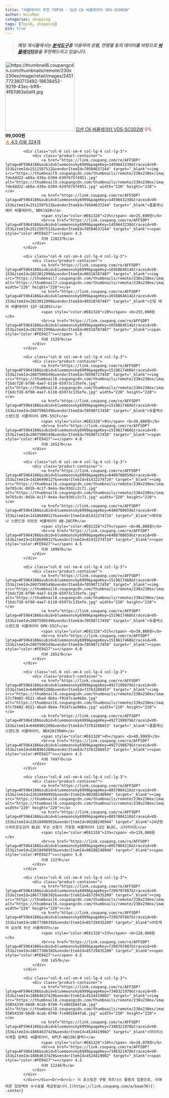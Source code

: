 ```yaml
---
title: "써큘레이터 추천 TOP10 - 딥센 C6 써큘레이터 VDS-SC002W"
author: WiseMan
categories: shopping
tags: [Top10, shopping]
pin: true
---
```


> ##### 해당 게시물에서는 [**분석도구**](https://itemscout.io/)를 이용하여 **성별**, **연령별** 등의 데이터를 바탕으로 [**써큘레이터**](https://link.coupang.com/a/baae76)들을 추천해드리고 있습니다.
<div class="container"><div class="row">
            <div class="col-6 col-sm-4 col-lg-4 col-lg-3">
                <div class="product-container">
                    <a href="https://link.coupang.com/re/AFFSDP?lptag=AF5964186&subid=bluemoonsky6999&pageKey=6545979288&traceid=V0-153&itemId=14593746253&vendorItemId=82326592089" target="_blank"><img src="https://thumbnail6.coupangcdn.com/thumbnails/remote/230x230ex/image/retail/images/2451772380713492-19638452-9219-43ec-b1f8-4f87d63a0af4.jpg" alt="https://thumbnail6.coupangcdn.com/thumbnails/remote/230x230ex/image/retail/images/2451772380713492-19638452-9219-43ec-b1f8-4f87d63a0af4.jpg" width="220" height="220"></a>
                    <a href="https://link.coupang.com/re/AFFSDP?lptag=AF5964186&subid=bluemoonsky6999&pageKey=6545979288&traceid=V0-153&itemId=14593746253&vendorItemId=82326592089" target="_blank">딥센 C6 써큘레이터 VDS-SC002W</a>
                    <span style="color:#E61328">5%</span> <b>99,000원</b>
                    <br><a href="https://link.coupang.com/re/AFFSDP?lptag=AF5964186&subid=bluemoonsky6999&pageKey=6545979288&traceid=V0-153&itemId=14593746253&vendorItemId=82326592089" target="_blank"><span style="color:#FE9427">★</span> 4.5
                    리뷰 324개</a>
                </div>
            </div>
            
            <div class="col-6 col-sm-4 col-lg-4 col-lg-3">
                <div class="product-container">
                    <a href="https://link.coupang.com/re/AFFSDP?lptag=AF5964186&subid=bluemoonsky6999&pageKey=1459643230&traceid=V0-153&itemId=2511597512&vendorItemId=70504637244" target="_blank"><img src="https://thumbnail9.coupangcdn.com/thumbnails/remote/230x230ex/image/retail/images/156170046777729-7deddd22-a68a-439a-b394-639f675f4951.jpg" alt="https://thumbnail9.coupangcdn.com/thumbnails/remote/230x230ex/image/retail/images/156170046777729-7deddd22-a68a-439a-b394-639f675f4951.jpg" width="220" height="220"></a>
                    <a href="https://link.coupang.com/re/AFFSDP?lptag=AF5964186&subid=bluemoonsky6999&pageKey=1459643230&traceid=V0-153&itemId=2511597512&vendorItemId=70504637244" target="_blank">홈플래닛 에어 써큘레이터, NDX1928</a>
                    <span style="color:#E61328">23%</span> <b>25,690원</b>
                    <br><a href="https://link.coupang.com/re/AFFSDP?lptag=AF5964186&subid=bluemoonsky6999&pageKey=1459643230&traceid=V0-153&itemId=2511597512&vendorItemId=70504637244" target="_blank"><span style="color:#FE9427">★</span> 4.5
                    리뷰 12822개</a>
                </div>
            </div>
            
            <div class="col-6 col-sm-4 col-lg-4 col-lg-3">
                <div class="product-container">
                    <a href="https://link.coupang.com/re/AFFSDP?lptag=AF5964186&subid=bluemoonsky6999&pageKey=1656864614&traceid=V0-153&itemId=2823012996&vendorItemId=90318787487" target="_blank"><img src="https://thumbnail7.coupangcdn.com/thumbnails/remote/230x230ex/image/vendor_inventory/0c8e/eafb6ee4eb30fe30754a7e332bffdc250db3c2b7eabcf6c24ceb16097ba7.jpg" alt="https://thumbnail7.coupangcdn.com/thumbnails/remote/230x230ex/image/vendor_inventory/0c8e/eafb6ee4eb30fe30754a7e332bffdc250db3c2b7eabcf6c24ceb16097ba7.jpg" width="220" height="220"></a>
                    <a href="https://link.coupang.com/re/AFFSDP?lptag=AF5964186&subid=bluemoonsky6999&pageKey=1656864614&traceid=V0-153&itemId=2823012996&vendorItemId=90318787487" target="_blank">신일 에어 써큘레이터 SIF-SE20SC</a>
                    <span style="color:#E61328">10%</span> <b>255,000원</b>
                    <br><a href="https://link.coupang.com/re/AFFSDP?lptag=AF5964186&subid=bluemoonsky6999&pageKey=1656864614&traceid=V0-153&itemId=2823012996&vendorItemId=90318787487" target="_blank"><span style="color:#FE9427">★</span> 5.0
                    리뷰 1529개</a>
                </div>
            </div>
            
            <div class="col-6 col-sm-4 col-lg-4 col-lg-3">
                <div class="product-container">
                    <a href="https://link.coupang.com/re/AFFSDP?lptag=AF5964186&subid=bluemoonsky6999&pageKey=1519617460&traceid=V0-153&itemId=2607596549&vendorItemId=70598717458" target="_blank"><img src="https://thumbnail8.coupangcdn.com/thumbnails/remote/230x230ex/image/retail/images/4866027031819927-f1bdcf20-bf90-4ae7-b110-65973c135efe.jpg" alt="https://thumbnail8.coupangcdn.com/thumbnails/remote/230x230ex/image/retail/images/4866027031819927-f1bdcf20-bf90-4ae7-b110-65973c135efe.jpg" width="220" height="220"></a>
                    <a href="https://link.coupang.com/re/AFFSDP?lptag=AF5964186&subid=bluemoonsky6999&pageKey=1519617460&traceid=V0-153&itemId=2607596549&vendorItemId=70598717458" target="_blank">듀플렉스 스탠드형 서큘레이터 DPK-55CF</a>
                    <span style="color:#E61328">9%</span> <b>39,800원</b>
                    <br><a href="https://link.coupang.com/re/AFFSDP?lptag=AF5964186&subid=bluemoonsky6999&pageKey=1519617460&traceid=V0-153&itemId=2607596549&vendorItemId=70598717458" target="_blank"><span style="color:#FE9427">★</span> 4.0
                    리뷰 2651개</a>
                </div>
            </div>
            
            <div class="col-6 col-sm-4 col-lg-4 col-lg-3">
                <div class="product-container">
                    <a href="https://link.coupang.com/re/AFFSDP?lptag=AF5964186&subid=bluemoonsky6999&pageKey=6480780659&traceid=V0-153&itemId=14186490127&vendorItemId=81432274724" target="_blank"><img src="https://thumbnail6.coupangcdn.com/thumbnails/remote/230x230ex/image/retail/images/2359594740907272-3e765c4c-0d1b-4c1f-9e4a-9ac93dcc2c71.jpg" alt="https://thumbnail6.coupangcdn.com/thumbnails/remote/230x230ex/image/retail/images/2359594740907272-3e765c4c-0d1b-4c1f-9e4a-9ac93dcc2c71.jpg" width="220" height="220"></a>
                    <a href="https://link.coupang.com/re/AFFSDP?lptag=AF5964186&subid=bluemoonsky6999&pageKey=6480780659&traceid=V0-153&itemId=14186490127&vendorItemId=81432274724" target="_blank">에어보나 스탠드형 리모컨 써큘레이터 AB-20CFR</a>
                    <span style="color:#E61328">27%</span> <b>48,800원</b>
                    <br><a href="https://link.coupang.com/re/AFFSDP?lptag=AF5964186&subid=bluemoonsky6999&pageKey=6480780659&traceid=V0-153&itemId=14186490127&vendorItemId=81432274724" target="_blank"><span style="color:#FE9427">★</span> 4.5
                    리뷰 1699개</a>
                </div>
            </div>
            
            <div class="col-6 col-sm-4 col-lg-4 col-lg-3">
                <div class="product-container">
                    <a href="https://link.coupang.com/re/AFFSDP?lptag=AF5964186&subid=bluemoonsky6999&pageKey=1519617460&traceid=V0-153&itemId=2607596549&vendorItemId=70598717458" target="_blank"><img src="https://thumbnail8.coupangcdn.com/thumbnails/remote/230x230ex/image/retail/images/4866027031819927-f1bdcf20-bf90-4ae7-b110-65973c135efe.jpg" alt="https://thumbnail8.coupangcdn.com/thumbnails/remote/230x230ex/image/retail/images/4866027031819927-f1bdcf20-bf90-4ae7-b110-65973c135efe.jpg" width="220" height="220"></a>
                    <a href="https://link.coupang.com/re/AFFSDP?lptag=AF5964186&subid=bluemoonsky6999&pageKey=1519617460&traceid=V0-153&itemId=2607596549&vendorItemId=70598717458" target="_blank">듀플렉스 스탠드형 서큘레이터 DPK-55CF</a>
                    <span style="color:#E61328">51%</span> <b>39,800원</b>
                    <br><a href="https://link.coupang.com/re/AFFSDP?lptag=AF5964186&subid=bluemoonsky6999&pageKey=1519617460&traceid=V0-153&itemId=2607596549&vendorItemId=70598717458" target="_blank"><span style="color:#FE9427">★</span> 4.0
                    리뷰 2651개</a>
                </div>
            </div>
            
            <div class="col-6 col-sm-4 col-lg-4 col-lg-3">
                <div class="product-container">
                    <a href="https://link.coupang.com/re/AFFSDP?lptag=AF5964186&subid=bluemoonsky6999&pageKey=4927190879&traceid=V0-153&itemId=6468901288&vendorItemId=73763288453" target="_blank"><img src="https://thumbnail6.coupangcdn.com/thumbnails/remote/230x230ex/image/retail/images/6072512372192108-57c79402-9521-4bad-9b4a-f9147cae960a.jpg" alt="https://thumbnail6.coupangcdn.com/thumbnails/remote/230x230ex/image/retail/images/6072512372192108-57c79402-9521-4bad-9b4a-f9147cae960a.jpg" width="220" height="220"></a>
                    <a href="https://link.coupang.com/re/AFFSDP?lptag=AF5964186&subid=bluemoonsky6999&pageKey=4927190879&traceid=V0-153&itemId=6468901288&vendorItemId=73763288453" target="_blank">홈플래닛 스탠드형 서큘레이터, NDX2015RAH</a>
                    <span style="color:#E61328">4%</span> <b>40,990원</b>
                    <br><a href="https://link.coupang.com/re/AFFSDP?lptag=AF5964186&subid=bluemoonsky6999&pageKey=4927190879&traceid=V0-153&itemId=6468901288&vendorItemId=73763288453" target="_blank"><span style="color:#FE9427">★</span> 4.5
                    리뷰 7497개</a>
                </div>
            </div>
            
            <div class="col-6 col-sm-4 col-lg-4 col-lg-3">
                <div class="product-container">
                    <a href="https://link.coupang.com/re/AFFSDP?lptag=AF5964186&subid=bluemoonsky6999&pageKey=8057004116&traceid=V0-153&itemId=22618498993&vendorItemId=90288248944" target="_blank"><img src="https://thumbnail6.coupangcdn.com/thumbnails/remote/230x230ex/image/vendor_inventory/e508/1a652a1cf3299c4e48eac40dd835227620d425ff3b9f56411d8bc5358b37.jpg" alt="https://thumbnail6.coupangcdn.com/thumbnails/remote/230x230ex/image/vendor_inventory/e508/1a652a1cf3299c4e48eac40dd835227620d425ff3b9f56411d8bc5358b37.jpg" width="220" height="220"></a>
                    <a href="https://link.coupang.com/re/AFFSDP?lptag=AF5964186&subid=bluemoonsky6999&pageKey=8057004116&traceid=V0-153&itemId=22618498993&vendorItemId=90288248944" target="_blank">24년형 스마트온도감지 BLDC 무선 선풍기 가정용 써큘레이터 12단 BLDC, 스타라이트</a>
                    <span style="color:#E61328">13%</span> <b>129,000원</b>
                    <br><a href="https://link.coupang.com/re/AFFSDP?lptag=AF5964186&subid=bluemoonsky6999&pageKey=8057004116&traceid=V0-153&itemId=22618498993&vendorItemId=90288248944" target="_blank"><span style="color:#FE9427">★</span> 5.0
                    리뷰 122개</a>
                </div>
            </div>
            
            <div class="col-6 col-sm-4 col-lg-4 col-lg-3">
                <div class="product-container">
                    <a href="https://link.coupang.com/re/AFFSDP?lptag=AF5964186&subid=bluemoonsky6999&pageKey=7299797887&traceid=V0-153&itemId=18677386392&vendorItemId=85729435209" target="_blank"><img src="https://thumbnail6.coupangcdn.com/thumbnails/remote/230x230ex/image/vendor_inventory/6de9/f6a317d52bee76da204c9e7d704cf448abe764c5a2b7b6f150807a28fdd6.png" alt="https://thumbnail6.coupangcdn.com/thumbnails/remote/230x230ex/image/vendor_inventory/6de9/f6a317d52bee76da204c9e7d704cf448abe764c5a2b7b6f150807a28fdd6.png" width="220" height="220"></a>
                    <a href="https://link.coupang.com/re/AFFSDP?lptag=AF5964186&subid=bluemoonsky6999&pageKey=7299797887&traceid=V0-153&itemId=18677386392&vendorItemId=85729435209" target="_blank">아토케어 오브제 무선 서큘레이터</a>
                    <span style="color:#E61328">33%</span> <b>128,800원</b>
                    <br><a href="https://link.coupang.com/re/AFFSDP?lptag=AF5964186&subid=bluemoonsky6999&pageKey=7299797887&traceid=V0-153&itemId=18677386392&vendorItemId=85729435209" target="_blank"><span style="color:#FE9427">★</span> 4.5
                    리뷰 145개</a>
                </div>
            </div>
            
            <div class="col-6 col-sm-4 col-lg-4 col-lg-3">
                <div class="product-container">
                    <a href="https://link.coupang.com/re/AFFSDP?lptag=AF5964186&subid=bluemoonsky6999&pageKey=7340321970&traceid=V0-153&itemId=18864637429&vendorItemId=4524419902" target="_blank"><img src="https://thumbnail8.coupangcdn.com/thumbnails/remote/230x230ex/image/retail/images/3581880050785319-55854339-b6d8-4cab-8740-fce801b64fab.jpg" alt="https://thumbnail8.coupangcdn.com/thumbnails/remote/230x230ex/image/retail/images/3581880050785319-55854339-b6d8-4cab-8740-fce801b64fab.jpg" width="220" height="220"></a>
                    <a href="https://link.coupang.com/re/AFFSDP?lptag=AF5964186&subid=bluemoonsky6999&pageKey=7340321970&traceid=V0-153&itemId=18864637429&vendorItemId=4524419902" target="_blank">아이리스 사계절 컴팩트 써큘레이터, KPCF-HD15N(블랙)</a>
                    <span style="color:#E61328">18%</span> <b>20,070원</b>
                    <br><a href="https://link.coupang.com/re/AFFSDP?lptag=AF5964186&subid=bluemoonsky6999&pageKey=7340321970&traceid=V0-153&itemId=18864637429&vendorItemId=4524419902" target="_blank"><span style="color:#FE9427">★</span> 4.5
                    리뷰 12246개</a>
                </div>
            </div>
            </div></div><br><br>[👉 이 포스팅은 쿠팡 파트너스 활동의 일환으로, 이에 따른 일정액의 수수료를 제공받습니다.](https://link.coupang.com/a/baae76){: .center}